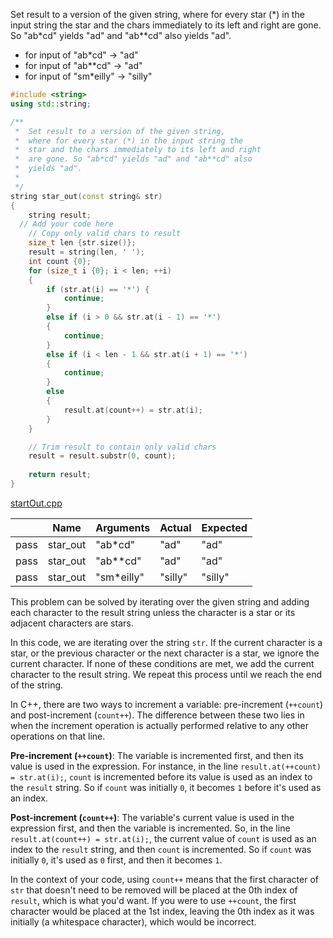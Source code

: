 
Set result to a version of the given string, where for every star (\*) in the input string the star and the chars immediately to its left and right are gone. So "ab\*cd" yields "ad" and "ab**cd" also yields "ad".

* for input of "ab*cd" → "ad"
* for input of "ab**cd" → "ad"
* for input of "sm*eilly" → "silly"

```cpp
#include <string>
using std::string;

/**
 *  Set result to a version of the given string, 
 *  where for every star (*) in the input string the 
 *  star and the chars immediately to its left and right 
 *  are gone. So "ab*cd" yields "ad" and "ab**cd" also 
 *  yields "ad".
 *
 */
string star_out(const string& str)
{
    string result;
  // Add your code here
    // Copy only valid chars to result
    size_t len {str.size()};
    result = string(len, ' ');
    int count {0};
    for (size_t i {0}; i < len; ++i)
    {
        if (str.at(i) == '*') {
            continue;
        }
        else if (i > 0 && str.at(i - 1) == '*')
        {
            continue;
        }
        else if (i < len - 1 && str.at(i + 1) == '*')
        {
            continue;
        }
        else
        {
            result.at(count++) = str.at(i);
        }
    } 

    // Trim result to contain only valid chars
    result = result.substr(0, count);
    
    return result;
}
```

[startOut.cpp](https://codecheck.io/files/2302092225owznnm3sirjg9i9uhe865n00)

| |Name|Arguments|Actual|Expected|
|---|---|---|---|---|
|pass|star_out|"ab\*cd"|"ad"|"ad"|
|pass|star_out|"ab\*\*cd"|"ad"|"ad"|
|pass|star_out|"sm\*eilly"|"silly"|"silly"|

This problem can be solved by iterating over the given string and adding each character to the result string unless the character is a star or its adjacent characters are stars.

In this code, we are iterating over the string `str`. If the current character is a star, or the previous character or the next character is a star, we ignore the current character. If none of these conditions are met, we add the current character to the result string. We repeat this process until we reach the end of the string.

In C++, there are two ways to increment a variable: pre-increment (`++count`) and post-increment (`count++`). The difference between these two lies in when the increment operation is actually performed relative to any other operations on that line.

**Pre-increment (`++count`)**: The variable is incremented first, and then its value is used in the expression. For instance, in the line `result.at(++count) = str.at(i);`, `count` is incremented before its value is used as an index to the `result` string. So if `count` was initially `0`, it becomes `1` before it's used as an index.

**Post-increment (`count++`)**: The variable's current value is used in the expression first, and then the variable is incremented. So, in the line `result.at(count++) = str.at(i);`, the current value of `count` is used as an index to the `result` string, and then `count` is incremented. So if `count` was initially `0`, it's used as `0` first, and then it becomes `1`.

In the context of your code, using `count++` means that the first character of `str` that doesn't need to be removed will be placed at the 0th index of `result`, which is what you'd want. If you were to use `++count`, the first character would be placed at the 1st index, leaving the 0th index as it was initially (a whitespace character), which would be incorrect.